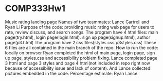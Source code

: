 # COMP333Hw1
Music rating landing page
Names of two teammates: Lance Gartrell and Ryan Li
Purpose of the code: providing music rating web page for users to rate, review discuss, and search songs.
The program have 4 html files: main page(try.html), login page(login.html). sign up page(signup.html), author page(p3.html)
The program have 2 css files(styles.css,p3styles.css)
These 6 files are all contained in the main branch of the repo.
How to run the code: locally on browser
Ryan completed the html of main page, login page, sign up page, styles.css and accessibility problem fixing.
Lance completed page 3 html and page 3 styles and page 4 html(not included in repo right now because of accessibility issue and lack of content). And Lance collected pictures embedded in the code.
Percentage estimate: Ryan   Lance
